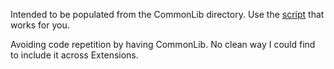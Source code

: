 Intended to be populated from the CommonLib directory. Use the [script](https://github.com/SimianAstronaut7/ProjectSimianAstronaut/tree/main/Extensions/CommonLib) that works for you. 

Avoiding code repetition by having CommonLib. No clean way I could find to include it across Extensions.
